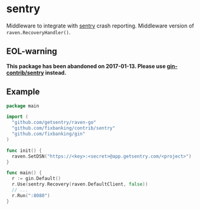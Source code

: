 # sentry

Middleware to integrate with [sentry](https://getsentry.com/) crash reporting.  Middleware version of `raven.RecoveryHandler()`.

## EOL-warning

**This package has been abandoned on 2017-01-13. Please use [gin-contrib/sentry](https://github.com/gin-contrib/sentry) instead.**

## Example
```go
package main

import (
  "github.com/getsentry/raven-go"
  "github.com/fixbanking/contrib/sentry"
  "github.com/fixbanking/gin"
)

func init() {
  raven.SetDSN("https://<key>:<secret>@app.getsentry.com/<project>")
}

func main() {
  r := gin.Default()
  r.Use(sentry.Recovery(raven.DefaultClient, false))
  // ...
  r.Run(":8080")
}
```
